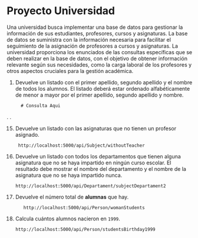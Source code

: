 # Proyecto Universidad <br> 
Una universidad busca implementar una base de datos para gestionar la información de sus estudiantes, profesores, cursos y asignaturas. La base de datos se suministra con la información necesaria para facilitar el seguimiento de la asignación de profesores a cursos y asignaturas. La universidad proporciona los enunciados de las consultas específicas que se deben realizar en la base de datos, con el objetivo de obtener información relevante según sus necesidades, como la carga laboral de los profesores y otros aspectos cruciales para la gestión académica.

1. Devuelve un listado con el primer apellido, segundo apellido y el nombre de todos los alumnos. El listado deberá estar ordenado alfabéticamente de menor a mayor por el primer apellido, segundo apellido y nombre.

    ```sql
      # Consulta Aqui
    ```
.
.

15. Devuelve un listado con las asignaturas que no tienen un profesor asignado. 

    ```
     http://localhost:5000/api/Subject/withoutTeacher
    ```
     
16. Devuelve un listado con todos los departamentos que tienen alguna asignatura que no se haya impartido en ningún curso escolar. El resultado debe mostrar el nombre del departamento y el nombre de la asignatura que no se haya impartido nunca.

    ```
    http://localhost:5000/api/Departament/subjectDepartament2
    ```
17. Devuelve el número total de **alumnas** que hay.

    ```
       http://localhost:5000/api/Person/womanStudents
    ```

18. Calcula cuántos alumnos nacieron en `1999`.

    ```
    http://localhost:5000/api/Person/studentsBirthday1999
    ```